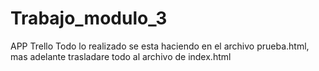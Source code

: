 # Trabajo_modulo_3
APP Trello 
Todo lo realizado se esta haciendo en el archivo prueba.html, mas adelante trasladare todo al archivo de index.html